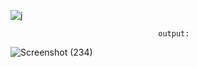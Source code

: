 ![j](https://github.com/Sethuvishnu/text_detection/assets/105411534/1f16d462-0f84-47fb-a9e4-85d273063080)





                                     output:










![Screenshot (234)](https://github.com/Sethuvishnu/text_detection/assets/105411534/e173e6cc-02c3-4471-86c8-ac184667cd05)
